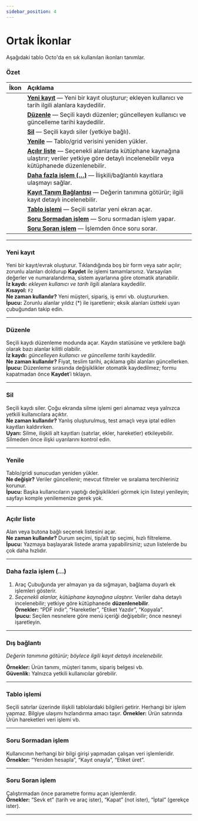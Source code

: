 ```yaml
---
sidebar_position: 4
---
```


# Ortak İkonlar

Aşağıdaki tablo Octo'da en sık kullanılan ikonları tanımlar.
### Özet
| İkon | Açıklama |
|:--:|:--|
| <i class="dxbl-image fa-regular fa-file image"></i> | **[Yeni kayıt](#yeni-kayıt)** — Yeni bir kayıt oluşturur; ekleyen kullanıcı ve tarih ilgili alanlara kaydedilir. |
| <i class="dxbl-image fa-regular fa-pen-to-square image"></i> | **[Düzenle](#düzenle)** — Seçili kaydı düzenler; güncelleyen kullanıcı ve güncelleme tarihi kaydedilir. |
| <i class="dxbl-image fa-regular fa-trash-can image"></i> | **[Sil](#sil)** — Seçili kaydı siler (yetkiye bağlı). |
| <i class="fa-solid fa-arrow-rotate-right"></i> | **[Yenile](#yenile)** — Tablo/grid verisini yeniden yükler. |
| <i class="fa-solid fa-caret-down"></i> | **[Açılır liste](#açılır-liste)** — Seçenekli alanlarda kütüphane kaynağına ulaştırır; veriler yetkiye göre detaylı incelenebilir veya kütüphanede düzenlenebilir. |
| <i class="fa-solid fa-ellipsis"></i> | **[Daha fazla işlem (…)](#daha-fazla-işlem)** — İlişkili/bağlantılı kayıtlara ulaşmayı sağlar. |
| <i class="fa-solid fa-up-right-from-square"></i> | **[Kayıt Tanım Bağlantısı](#dış-bağlantı)** — Değerin tanımına götürür; ilgili kayıt detaylı incelenebilir. |
| <i class="dxbl-image fa-solid fa-table dxbl-context-menu-item-icon"></i> | **[Tablo işlemi](#tablo-i̇şlemi)** — Seçili satırlar yeni ekran açar. |
| <i class="dxbl-image fa-regular fa-solid fa-bolt"></i> | **[Soru Sormadan işlem](#soru-sormadan-işlem)** — Soru sormadan işlem yapar. |
| <i class="fa-regular fa-square-bolt"></i> | **[Soru Soran işlem](#soru-soran-işlem)** — İşlemden önce soru sorar. |


---

### <i class="dxbl-image fa-regular fa-file image"></i>  Yeni kayıt

Yeni bir kayıt/evrak oluşturur. Tıklandığında boş bir form veya satır açılır; zorunlu alanları doldurup **Kaydet** ile işlemi tamamlarsınız. Varsayılan değerler ve numaralandırma, sistem ayarlarına göre otomatik atanabilir.  
**İz kaydı:** *ekleyen kullanıcı ve tarih* ilgili alanlara kaydedilir.  
**Kısayol:** `F2`  
**Ne zaman kullanılır?** Yeni müşteri, sipariş, iş emri vb. oluştururken.  
**İpucu:** Zorunlu alanlar yıldız (*) ile işaretlenir; eksik alanları üstteki uyarı çubuğundan takip edin.

---

### <i class="dxbl-image fa-regular fa-pen-to-square image"></i>  Düzenle

Seçili kaydı düzenleme modunda açar. Kaydın statüsüne ve yetkilere bağlı olarak bazı alanlar kilitli olabilir.  
**İz kaydı:** *güncelleyen kullanıcı ve güncelleme tarihi* kaydedilir.  
**Ne zaman kullanılır?** Fiyat, teslim tarihi, açıklama gibi alanları güncellerken.  
**İpucu:** Düzenleme sırasında değişiklikler otomatik kaydedilmez; formu kapatmadan önce **Kaydet**’i tıklayın.

---

### <i class="dxbl-image fa-regular fa-trash-can image"></i>  Sil

Seçili kaydı siler. Çoğu ekranda silme işlemi geri alınamaz veya yalnızca yetkili kullanıcılara açıktır.  
**Ne zaman kullanılır?** Yanlış oluşturulmuş, test amaçlı veya iptal edilen kayıtları kaldırırken.  
**Uyarı:** Silme, ilişkili alt kayıtları (satırlar, ekler, hareketler) etkileyebilir. Silmeden önce ilişki uyarılarını kontrol edin.

---

### <i class="fa-solid fa-arrow-rotate-right"></i>  Yenile

Tablo/gridi sunucudan yeniden yükler.  
**Ne değişir?** Veriler güncellenir; mevcut filtreler ve sıralama tercihleriniz korunur.  
**İpucu:** Başka kullanıcıların yaptığı değişiklikleri görmek için listeyi yenileyin; sayfayı komple yenilemenize gerek yok.

---

### <i class="fa-solid fa-caret-down"></i>  Açılır liste

Alan veya butona bağlı seçenek listesini açar.  
**Ne zaman kullanılır?** Durum seçimi, tip/alt tip seçimi, hızlı filtreleme.  
**İpucu:** Yazmaya başlayarak listede arama yapabilirsiniz; uzun listelerde bu çok daha hızlıdır.

---

### <i class="fa-solid fa-ellipsis"></i>  Daha fazla işlem (…)

1. Araç Çubuğunda yer almayan ya da sığmayan, bağlama duyarlı ek işlemleri gösterir. 
2. *Seçenekli alanlar, kütüphane kaynağına ulaştırır.* Veriler daha detaylı incelenebilir; yetkiye göre kütüphanede **düzenlenebilir**.  
**Örnekler:** “PDF indir”, “Hareketler”, “Etiket Yazdır”, “Kopyala”.  
**İpucu:** Seçilen nesnelere göre menü içeriği değişebilir; önce nesneyi işaretleyin.

---

### <i class="fa-solid fa-up-right-from-square"></i>  Dış bağlantı

*Değerin tanımına götürür; böylece ilgili kayıt detaylı incelenebilir.* 

**Örnekler:** Ürün tanımı, müşteri tanımı, sipariş belgesi vb.  
**Güvenlik:** Yalnızca yetkili kullanıcılar görebilir.

---

### <i class="dxbl-image fa-solid fa-table dxbl-context-menu-item-icon"></i>  Tablo işlemi

Seçili satırlar üzerinde ilişkili tablolardaki bilgileri getirir. Herhangi bir işlem yapmaz. Bilgiye ulaşımı hızlandırma amacı taşır. 
**Örnekler:** Ürün satırında Ürün hareketleri veri işlemi vb.

---

### <i class="dxbl-image fa-regular fa-solid fa-bolt"></i>  Soru Sormadan işlem

Kullanıcının herhangi bir bilgi girişi yapmadan çalışan veri işlemleridir.  
**Örnekler:** “Yeniden hesapla”, “Kayıt onayla”, “Etiket üret”.  

---

### <i class="fa-regular fa-square-bolt"></i>  Soru Soran işlem

Çalıştırmadan önce parametre formu açan işlemlerdir.  
**Örnekler:** “Sevk et” (tarih ve araç ister), “Kapat” (not ister), “İptal” (gerekçe ister).  

---

